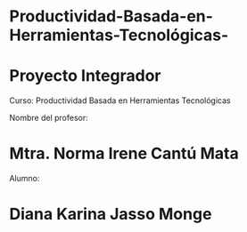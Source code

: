 # Productividad-Basada-en-Herramientas-Tecnológicas-
# Proyecto Integrador

Curso: 
Productividad Basada en Herramientas Tecnológicas 

Nombre del profesor: 
 # Mtra. Norma Irene Cantú Mata
Alumno:
 # Diana Karina Jasso Monge
